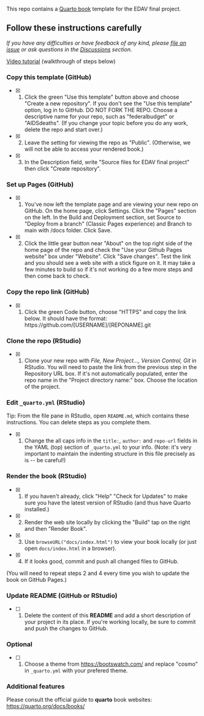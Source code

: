 This repo contains a [Quarto book](https://quarto.org/docs/books/) template for the EDAV final project.

## Follow these instructions carefully

*If you have any difficulties or have feedback of any kind, please [file an issue](https://github.com/jtr13/quarto-edav-template/issues) or ask questions in the [Discussions](https://github.com/jtr13/quarto-edav-template/discussions) section.*

[Video tutorial](https://www.youtube.com/watch?v=emgS2JI4jCk) (walkthrough of steps below)

### Copy this template (GitHub)

-   [x] 1. Click the green "Use this template" button above and choose "Create a new repository". If you don't see the "Use this template" option, log in to GitHub. DO NOT FORK THE REPO. Choose a descriptive name for your repo, such as "federalbudget" or "AIDSdeaths". (If you change your topic before you do any work, delete the repo and start over.)

-   [x] 2. Leave the setting for viewing the repo as "Public". (Otherwise, we will not be able to access your rendered book.)

-   [x] 3. In the Description field, write "Source files for EDAV final project" then click "Create repository".

### Set up Pages (GitHub)

-   [x] 1. You've now left the template page and are viewing your new repo on GitHub. On the home page, click Settings. Click the "Pages" section on the left. In the Build and Deployment section, set Source to "Deploy from a branch" (Classic Pages experience) and Branch to main with /docs folder. Click Save.

-   [x] 2. Click the little gear button near "About" on the top right side of the home page of the repo and check the "Use your Github Pages website" box under "Website". Click "Save changes". Test the link and you should see a web site with a stick figure on it. It may take a few minutes to build so if it's not working do a few more steps and then come back to check.

### Copy the repo link (GitHub)

-   [x] 1. Click the green Code button, choose "HTTPS" and copy the link below. It should have the format: https﻿://github.com/\[USERNAME\]/\[REPONAME\].git

### Clone the repo (RStudio)

-   [x] 1. Clone your new repo with *File, New Project..., Version Control, Git* in RStudio. You will need to paste the link from the previous step in the Repository URL box. If it's not automatically populated, enter the repo name in the "Project directory name:" box. Choose the location of the project.

### Edit `_quarto.yml` (RStudio)

Tip: From the file pane in RStudio, open `README.md`, which contains these instructions. You can delete steps as you complete them.

-   [X] 1. Change the all caps info in the `title:`, `author:` and `repo-url` fields in the YAML (top) section of `_quarto.yml` to your info. (Note: it's very important to maintain the indenting structure in this file precisely as is -- be careful!)

### Render the book (RStudio)

-   [X] 1. If you haven't already, click "Help" "Check for Updates" to make sure you have the latest version of RStudio (and thus have Quarto installed.)

-   [X] 2. Render the web site locally by clicking the "Build" tap on the right and then "Render Book".

-   [X] 3. Use `browseURL("docs/index.html")` to view your book locally (or just open `docs/index.html` in a browser).

-   [X] 4. If it looks good, commit and push all changed files to GitHub.

(You will need to repeat steps 2 and 4 every time you wish to update the book on GitHub Pages.)

### Update README (GitHub or RStudio)

-   [ ] 1. Delete the content of this **README** and add a short description of your project in its place. If you're working locally, be sure to commit and push the changes to GitHub.

### Optional

-   [ ] 1. Choose a theme from <https://bootswatch.com/> and replace "cosmo" in `_quarto.yml` with your prefered theme.

### Additional features

Please consult the official guide to **quarto** book websites: <https://quarto.org/docs/books/>
